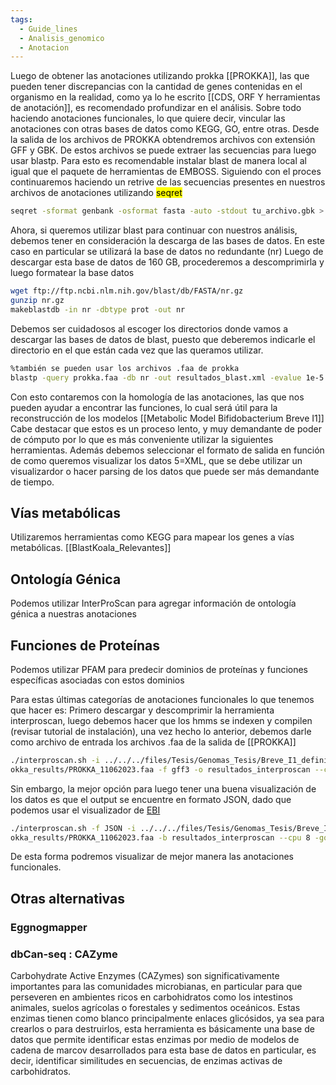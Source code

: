 ```yaml
---
tags:
  - Guide_lines
  - Analisis_genomico
  - Anotacion
---
```

Luego de obtener las anotaciones utilizando prokka [[PROKKA]], las que pueden tener discrepancias con la cantidad de genes contenidas en el organismo en la realidad, como ya lo he escrito [[CDS, ORF Y herramientas de anotación]], es recomendado profundizar en el análisis. Sobre todo haciendo anotaciones funcionales, lo que quiere decir, vincular las anotaciones con otras bases de datos como KEGG, GO, entre otras.
Desde la salida de los archivos de PROKKA obtendremos archivos con extensión GFF y GBK. De estos archivos se puede extraer las secuencias para luego usar blastp. 
Para esto es recomendable instalar blast de manera local al igual que el paquete de herramientas de EMBOSS.
Siguiendo con el proces continuaremos haciendo un retrive de las secuencias presentes en nuestros archivos de anotaciones utilizando <mark class="hltr-yellow">seqret</mark>
```bash
seqret -sformat genbank -osformat fasta -auto -stdout tu_archivo.gbk > tus_proteinas_anotadas.fasta

```
Ahora, si queremos utilizar blast para continuar con nuestros análisis, debemos tener en consideración la descarga de las bases de datos. En este caso en particular se utilizará la base de datos no redundante (nr)
Luego de descargar esta base de datos de 160 GB, procederemos a descomprimirla y luego formatear la base datos
```bash
wget ftp://ftp.ncbi.nlm.nih.gov/blast/db/FASTA/nr.gz
gunzip nr.gz
makeblastdb -in nr -dbtype prot -out nr

```
Debemos ser cuidadosos al escoger los directorios donde vamos a descargar las bases de datos de blast, puesto que deberemos indicarle el directorio en el que están cada vez que las queramos utilizar.
```bash
%también se pueden usar los archivos .faa de prokka
blastp -query prokka.faa -db nr -out resultados_blast.xml -evalue 1e-5 -outfmt 5

```
Con esto contaremos con la homología de las anotaciones, las que nos pueden ayudar a encontrar las funciones, lo cual será útil para la reconstrucción de los modelos [[Metabolic Model Bifidobacterium Breve I1]]
Cabe destacar que estos es un proceso lento, y muy demandante de poder de cómputo por lo que es más conveniente utilizar la siguientes herramientas. Además debemos seleccionar el formato de salida en función de como queremos visualizar los datos 5=XML, que se debe utilizar un visualizardor o hacer parsing de los datos que puede ser más demandante de tiempo.
## Vías metabólicas
Utilizaremos herramientas como KEGG para mapear los genes a vías metabólicas. [[BlastKoala_Relevantes]]

## Ontología Génica
Podemos utilizar InterProScan para agregar información de ontología génica a nuestras anotaciones
## Funciones de Proteínas
Podemos utilizar PFAM para predecir dominios de proteínas y funciones específicas asociadas con estos dominios

Para estas últimas categorías de anotaciones funcionales lo que tenemos que hacer es:
Primero descargar y descomprimir la herramienta interproscan, luego debemos hacer que los hmms se indexen y compilen (revisar tutorial de instalación), una vez hecho lo anterior, debemos darle como archivo de entrada los archivos .faa de la salida de [[PROKKA]]
```bash
./interproscan.sh -i ../../../files/Tesis/Genomas_Tesis/Breve_I1_definitivo/pr  
okka_results/PROKKA_11062023.faa -f gff3 -o resultados_interproscan --cpu 8 -goterms -pa --verbose
```
Sin embargo, la mejor opción para luego tener una buena visualización de los datos es que el output se encuentre en formato JSON, dado que podemos usar el visualizador de [EBI](https://www.ebi.ac.uk/interpro/result/InterProScan/#table )
```bash
./interproscan.sh -f JSON -i ../../../files/Tesis/Genomas_Tesis/Breve_I1_definitivo/pr  
okka_results/PROKKA_11062023.faa -b resultados_interproscan --cpu 8 -goterms -pa --verbose
```
De esta forma podremos visualizar de mejor manera las anotaciones funcionales.
## Otras alternativas
### Eggnogmapper
### dbCan-seq : CAZyme
Carbohydrate Active Enzymes (CAZymes) son significativamente importantes para las comunidades microbianas, en particular para que perseveren en ambientes ricos en carbohidratos como los intestinos animales, suelos agrícolas o forestales y sedimentos oceánicos.
Estas enzimas tienen como blanco principalmente enlaces glicósidos, ya sea para crearlos o para destruirlos, esta herramienta es básicamente una base de datos que permite identificar estas enzimas por medio de modelos de cadena de marcov desarrollados para esta base de datos en particular, es decir, identificar similitudes en secuencias, de enzimas activas de carbohidratos.

